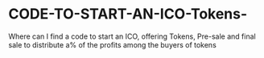 # CODE-TO-START-AN-ICO-Tokens-
Where can I find a code to start an ICO, offering Tokens, Pre-sale and final sale to distribute a% of the profits among the buyers of tokens
